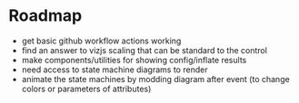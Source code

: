 # Roadmap

* get basic github workflow actions working
* find an answer to vizjs scaling that can be standard to the control
* make components/utilities for showing config/inflate results
* need access to state machine diagrams to render
* animate the state machines by modding diagram after event (to change colors or parameters of attributes)
